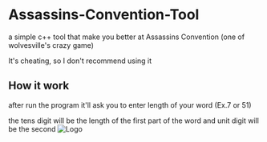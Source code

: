 # Assassins-Convention-Tool
a simple c++ tool that make you better at Assassins Convention (one of wolvesville's crazy game)

It's cheating, so I don't recommend using it 


## How it work

after run the program it'll ask you to enter length of your word (Ex.7 or 51)

the tens digit will be the length of the first part of the word and unit digit will be the second
![Logo](https://i.ibb.co/Nsc7GYf/Atood.png)
